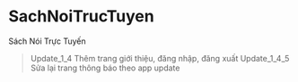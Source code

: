 # SachNoiTrucTuyen
Sách Nói Trực Tuyến
>Update_1_4
Thêm trang giới thiệu, đăng nhập, đăng xuất
>Update_1_4_5
Sửa lại trang thông báo theo app update

